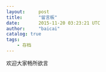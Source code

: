 ```yaml
---
layout:     post
title:      "留言板"
date:       2015-11-20 03:23:21 UTC
author:     "baicai"
catalog: true
tags:
    - 存档
---
```


欢迎大家畅所欲言